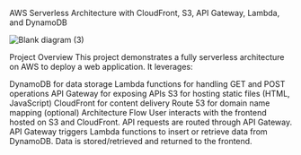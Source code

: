 AWS Serverless Architecture with CloudFront, S3, API Gateway, Lambda, and DynamoDB

![Blank diagram (3)](https://github.com/user-attachments/assets/1f95f60d-38e9-401d-9ef5-78f5d4a13ea2)


Project Overview
This project demonstrates a fully serverless architecture on AWS to deploy a web application. It leverages:

DynamoDB for data storage
Lambda functions for handling GET and POST operations
API Gateway for exposing APIs
S3 for hosting static files (HTML, JavaScript)
CloudFront for content delivery
Route 53 for domain name mapping (optional)
Architecture Flow
User interacts with the frontend hosted on S3 and CloudFront.
API requests are routed through API Gateway.
API Gateway triggers Lambda functions to insert or retrieve data from DynamoDB.
Data is stored/retrieved and returned to the frontend.
